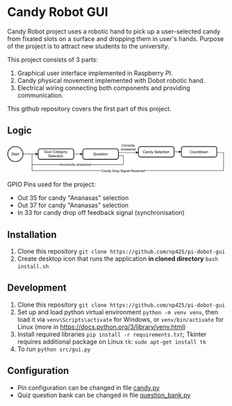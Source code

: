# Candy Robot GUI

Candy Robot project uses a robotic hand to pick up a user-selected candy from fixated slots on a surface and dropping them in user's hands. Purpose of the project is to attract new students to the university. 

This project consists of 3 parts:
1. Graphical user interface implemented in Raspberry PI.
2. Candy physical movement implemented with Dobot robotic hand.
3. Electrical wiring connecting both components and providing communication.

This github repository covers the first part of this project.

## Logic
![Raspberry Flow Diagram](doc/Candy_Raspberry_Flow_Diagram.drawio.svg)

GPIO Pins used for the project:
- Out 35 for candy "Ananasas" selection
- Out 37 for candy "Ananasas" selection
- In 33 for candy drop off feedback signal (synchronisation)

## Installation
1. Clone this repository `git clone https://github.com/np425/pi-dobot-gui`
2. Create desktop icon that runs the application **in cloned directory** `bash install.sh`

## Development
1. Clone this repository `git clone https://github.com/np425/pi-dobot-gui`
2. Set up and load python virtual environment `python -m venv venv`, then load it via `venv\Scripts\activate` for Windows, or `venv/bin/activate` for Linux (more in https://docs.python.org/3/library/venv.html)
3. Install required libraries `pip install -r requirements.txt`; Tkinter requires additional package on Linux `tk`: `sudo apt-get install tk`
4. To run `python src/gui.py`

## Configuration
- Pin configuration can be changed in file [candy.py](src/candy.py)
- Quiz question bank can be changed in file [question_bank.py](question_bank.py)
